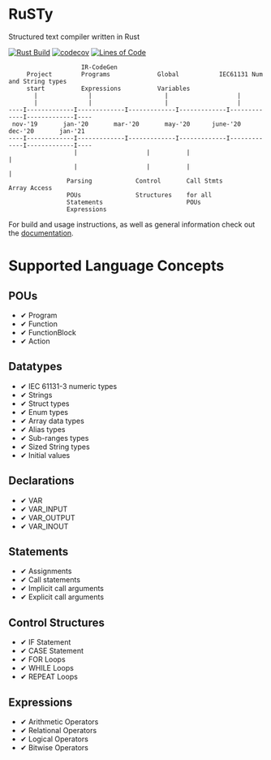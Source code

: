 # RuSTy

Structured text compiler written in Rust

[![Rust Build](https://github.com/ghaith/ruSTy/workflows/Rust%20on%20Docker/badge.svg)](https://github.com/ghaith/ruSTy/actions)
[![codecov](https://codecov.io/gh/ghaith/rusty/branch/master/graph/badge.svg?token=7ZZ5XZYE9V)](https://codecov.io/gh/ghaith/rusty)
[![Lines of Code](https://tokei.rs/b1/github/ghaith/rusty)](https://github.com/XAMPPRocky/tokei)


```
                    IR-CodeGen
     Project        Programs             Global           IEC61131 Num and String types
     start          Expressions          Variables 
       |              |                    |                   |
       |              |                    |                   |
----I-------------I-------------I-------------I-------------I-------------I-------------I----
 nov-'19       jan-'20       mar-'20       may-'20      june-'20       dec-'20       jan-'21  
----I-------------I-------------I-------------I-------------I-------------I-------------I----
                  |                   |          |                        |
                  |                   |          |                        |
                Parsing            Control       Call Stmts           Array Access
                POUs               Structures    for all
                Statements                       POUs
                Expressions
```

For build and usage instructions, as well as general information check out
the [documentation](https://ghaith.github.io/rusty/).


# Supported Language Concepts
## POUs
- ✔ Program
- ✔ Function
- ✔ FunctionBlock
- ✔ Action

## Datatypes
- ✔ IEC 61131-3 numeric types
- ✔ Strings
- ✔ Struct types
- ✔ Enum types
- ✔ Array data types
- ✔ Alias types
- ✔ Sub-ranges types
- ✔ Sized String types
- ✔ Initial values

## Declarations
- ✔ VAR
- ✔ VAR_INPUT
- ✔ VAR_OUTPUT
- ✔ VAR_INOUT

## Statements
- ✔ Assignments
- ✔ Call statements
- ✔ Implicit call arguments
- ✔ Explicit call arguments

## Control Structures
- ✔ IF Statement
- ✔ CASE Statement
- ✔ FOR Loops
- ✔ WHILE Loops
- ✔ REPEAT Loops

## Expressions
- ✔ Arithmetic Operators
- ✔ Relational Operators
- ✔ Logical Operators
- ✔ Bitwise Operators
